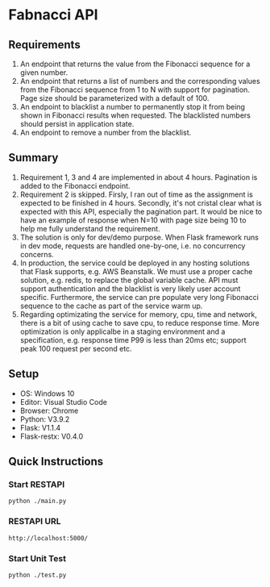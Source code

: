 # Fabnacci API

## Requirements
1. An endpoint that returns the value from the Fibonacci sequence for a given number.
2. An endpoint that returns a list of numbers and the corresponding values from the Fibonacci sequence from 1 to N with support for pagination. Page size should be parameterized with a default of 100.
3. An endpoint to blacklist a number to permanently stop it from being shown in Fibonacci results when requested. The blacklisted numbers should persist in application state.
4. An endpoint to remove a number from the blacklist.

## Summary
1. Requirement 1, 3 and 4 are implemented in about 4 hours. Pagination is added to the Fibonacci endpoint.
2. Requirement 2 is skipped. Firsly, I ran out of time as the assignment is expected to be finished in 4 hours. Secondly, it's not cristal clear what is expected with this API, especially the pagination part. It would be nice to have an example of response when N=10 with page size being 10 to help me fully understand the requirement.
3. The solution is only for dev/demo purpose. When Flask framework runs in dev mode, requests are handled one-by-one, i.e. no concurrency concerns. 
4. In production, the service could be deployed in any hosting solutions that Flask supports, e.g. AWS Beanstalk. We must use a proper cache solution, e.g. redis, to replace the global variable cache. API must support authentication and the blacklist is very likely user account specific. Furthermore, the service can pre populate very long Fibonacci sequence to the cache as part of the service warm up. 
5. Regarding optimizating the service for memory, cpu, time and network, there is a bit of using cache to save cpu, to reduce response time. More optimization is only applicalbe in a staging environment and a specification, e.g. response time P99 is less than 20ms etc; support peak 100 request per second etc.

## Setup
+ OS: Windows 10
+ Editor: Visual Studio Code
+ Browser: Chrome
+ Python: V3.9.2
+ Flask: V1.1.4
+ Flask-restx: V0.4.0

## Quick Instructions
### Start RESTAPI 
    python ./main.py
### RESTAPI URL
    http://localhost:5000/
### Start Unit Test
    python ./test.py
                

